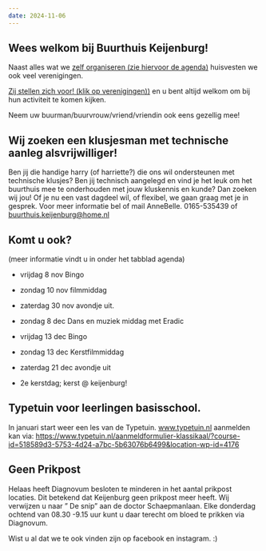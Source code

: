 ```yaml
---
date: 2024-11-06
---
```


## Wees welkom bij Buurthuis Keijenburg!

Naast alles wat we [zelf organiseren (zie hiervoor de agenda)](/activiteiten/agenda)
huisvesten we ook veel verenigingen.

[Zij stellen zich voor! (klik op verenigingen))](/verenigingen)
en u bent altijd welkom om bij hun activiteit te komen kijken.

Neem uw buurman/buurvrouw/vriend/vriendin ook eens gezellig mee!

## Wij zoeken een klusjesman met technische aanleg alsvrijwilliger!
Ben jij die handige harry (of harriette?) die ons wil ondersteunen met technische klusjes?
Ben jij technisch aangelegd en vind je het leuk om het buurthuis mee te onderhouden met jouw kluskennis en kunde? 
Dan zoeken wij jou! Of je nu een vast dagdeel wil, of flexibel, we gaan graag met je in gesprek.
Voor meer informatie bel of mail AnneBelle. 0165-535439 of buurthuis.keijenburg@home.nl

## Komt u ook?

(meer informatie vindt u in onder het tabblad agenda)
- vrijdag 8 nov Bingo
- zondag 10 nov filmmiddag 
- zaterdag 30 nov avondje uit.

- zondag 8 dec Dans en muziek middag met Eradic
- vrijdag 13 dec Bingo
- zondag 13 dec Kerstfilmmiddag
- zaterdag 21 dec avondje uit
- 2e kerstdag; kerst @ keijenburg!

## Typetuin voor leerlingen basisschool.
In januari start weer een les van de Typetuin.
www.typetuin.nl
aanmelden kan via:
https://www.typetuin.nl/aanmeldformulier-klassikaal/?course-id=518589d3-5753-4d24-a7bc-5b63076b6499&location-wp-id=4176 

## Geen Prikpost
Helaas heeft Diagnovum besloten te minderen in het aantal prikpost locaties. 
Dit betekend dat Keijenburg geen prikpost meer heeft. Wij verwijzen u naar ” De snip” aan de doctor Schaepmanlaan. 
Elke donderdag ochtend van 08.30 -9.15 uur kunt u daar terecht om bloed te prikken via Diagnovum.

Wist u al dat we te ook vinden zijn op facebook en instagram. :)
